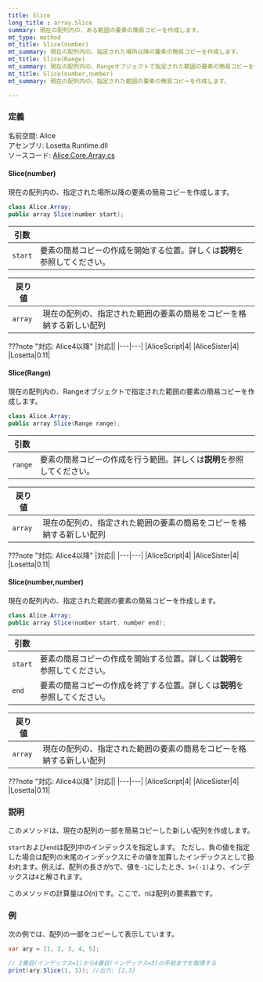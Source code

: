 ```yaml
---
title: Slice
long_title : array.Slice
summary: 現在の配列内の、ある範囲の要素の簡易コピーを作成します。
mt_type: method
mt_title: Slice(number)
mt_summary: 現在の配列内の、指定された場所以降の要素の簡易コピーを作成します。
mt_title: Slice(Range)
mt_summary: 現在の配列内の、Rangeオブジェクトで指定された範囲の要素の簡易コピーを作成します。
mt_title: Slice(number,number)
mt_summary: 現在の配列内の、指定された範囲の要素の簡易コピーを作成します。

---
```


### 定義
名前空間: Alice<br/>
アセンブリ: Losetta.Runtime.dll<br/>
ソースコード: [Alice.Core.Array.cs](https://github.com/WSOFT-Project/Losetta/blob/master/Losetta.Runtime/Core/Extension/Alice.Core.Array.cs)



#### Slice(number)

現在の配列内の、指定された場所以降の要素の簡易コピーを作成します。

```cs title="AliceScript"
class Alice.Array;
public array Slice(number start);
```

|引数| |
|-|-|
|`start`|要素の簡易コピーの作成を開始する位置。詳しくは**説明**を参照してください。|

|戻り値| |
|-|-|
|`array`|現在の配列の、指定された範囲の要素の簡易をコピーを格納する新しい配列|

???note "対応: Alice4以降"
    |対応||
    |---|---|
    |AliceScript|4|
    |AliceSister|4|
    |Losetta|0.11|

#### Slice(Range)

現在の配列内の、Rangeオブジェクトで指定された範囲の要素の簡易コピーを作成します。

```cs title="AliceScript"
class Alice.Array;
public array Slice(Range range);
```

|引数| |
|-|-|
|`range`|要素の簡易コピーの作成を行う範囲。詳しくは**説明**を参照してください。|

|戻り値| |
|-|-|
|`array`|現在の配列の、指定された範囲の要素の簡易をコピーを格納する新しい配列|

???note "対応: Alice4以降"
    |対応||
    |---|---|
    |AliceScript|4|
    |AliceSister|4|
    |Losetta|0.11|

#### Slice(number,number)

現在の配列内の、指定された範囲の要素の簡易コピーを作成します。

```cs title="AliceScript"
class Alice.Array;
public array Slice(number start, number end);
```

|引数| |
|-|-|
|`start`|要素の簡易コピーの作成を開始する位置。詳しくは**説明**を参照してください。|
|`end`|要素の簡易コピーの作成を終了する位置。詳しくは**説明**を参照してください。|

|戻り値| |
|-|-|
|`array`|現在の配列の、指定された範囲の要素の簡易をコピーを格納する新しい配列|

???note "対応: Alice4以降"
    |対応||
    |---|---|
    |AliceScript|4|
    |AliceSister|4|
    |Losetta|0.11|

### 説明
このメソッドは、現在の配列の一部を簡易コピーした新しい配列を作成します。

`start`および`end`は配列中のインデックスを指定します。
ただし、負の値を指定した場合は配列の末尾のインデックスにその値を加算したインデックスとして扱われます。例えば、配列の長さが`5`で、値を`-1`にしたとき、`5+(-1)`より、インデックスは`4`と解されます。

このメソッドの計算量は$O(n)$です。ここで、$n$は配列の要素数です。

### 例
次の例では、配列の一部をコピーして表示しています。

```cs title="AliceScript"
var ary = [1, 2, 3, 4, 5];

// 2番目(インデックス=1)から4番目(インデックス=3)の手前までを取得する
print(ary.Slice(1, 3)); //出力: [2,3]
```
